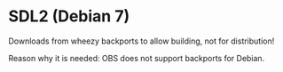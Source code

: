 
# SDL2 (Debian 7)

Downloads from wheezy backports to allow building, not for distribution!

Reason why it is needed: OBS does not support backports for Debian.
